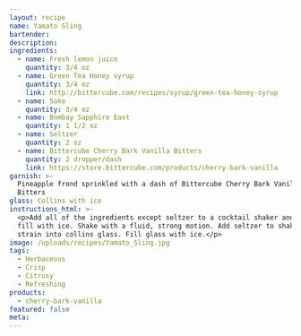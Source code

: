 ```yaml
---
layout: recipe
name: Yamato Sling
bartender:
description:
ingredients:
  - name: Fresh lemon juice
    quantity: 3/4 oz
  - name: Green Tea Honey syrup
    quantity: 3/4 oz
    link: http://bittercube.com/recipes/syrup/green-tea-honey-syrup
  - name: Sake
    quantity: 3/4 oz
  - name: Bombay Sapphire East
    quantity: 1 1/2 oz
  - name: Seltzer
    quantity: 2 oz
  - name: Bittercube Cherry Bark Vanilla Bitters
    quantity: 2 dropper/dash
    link: https://store.bittercube.com/products/cherry-bark-vanilla
garnish: >-
  Pineapple frond sprinkled with a dash of Bittercube Cherry Bark Vanilla
  Bitters
glass: Collins with ice
instructions_html: >-
  <p>Add all of the ingredients except seltzer to a cocktail shaker and then
  fill with ice. Shake with a fluid, strong motion. Add seltzer to shaker and
  strain into collins glass. Fill glass with ice.</p>
image: /uploads/recipes/Yamato_Sling.jpg
tags:
  - Herbaceous
  - Crisp
  - Citrusy
  - Refreshing
products:
  - cherry-bark-vanilla
featured: false
meta:
---
```



